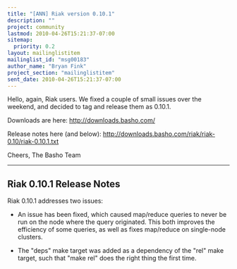 ```yaml
---
title: "[ANN] Riak version 0.10.1"
description: ""
project: community
lastmod: 2010-04-26T15:21:37-07:00
sitemap:
  priority: 0.2
layout: mailinglistitem
mailinglist_id: "msg00183"
author_name: "Bryan Fink"
project_section: "mailinglistitem"
sent_date: 2010-04-26T15:21:37-07:00
---
```



Hello, again, Riak users. We fixed a couple of small issues over the
weekend, and decided to tag and release them as 0.10.1.

Downloads are here:
http://downloads.basho.com/

Release notes here (and below):
http://downloads.basho.com/riak/riak-0.10/riak-0.10.1.txt

Cheers,
The Basho Team


----------------------
Riak 0.10.1 Release Notes
----------------------

Riak 0.10.1 addresses two issues:

 - An issue has been fixed, which caused map/reduce queries to never
 be run on the node where the query originated. This both improves
 the efficiency of some queries, as well as fixes map/reduce on
 single-node clusters.

 - The "deps" make target was added as a dependency of the "rel" make
 target, such that "make rel" does the right thing the first time.

